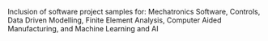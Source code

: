 Inclusion of software project samples for: Mechatronics Software, Controls, Data Driven Modelling, Finite Element Analysis, Computer Aided Manufacturing, and Machine Learning and AI
